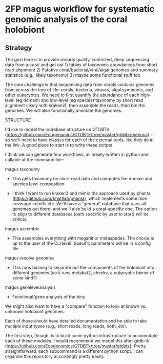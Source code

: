 # 2FP magus workflow for systematic genomic analysis of the coral holobiont

## Strategy

The goal here is to provide already quality-controlled, deep sequencing data from a coral and get out 1) tables of taxonomic abundances from short read alignment 2) Putative coral/bacterial/viral/algal genomes and summary statistics (e.g., likely taxonomy) 3) maybe some functional stuff too.

The core challenge is that sequencing data from corals contains genomes from across the tree of life: corals, bacteria, viruses, algal symbionts, and other eukaryotes. We need to first quantify the abundance of each high-level (eg domain) and low-level (eg species) taxonomy by short read alignment (likely with kraken2), then assemble the reads, then bin the genomes. We will also functionally annotate the genomes.

STRUCTURE

I'd like to model the codebase structure on GTDBTK (https://github.com/Ecogenomics/GTDBTk/tree/master/gtdbtk/external) -- so we'll need to have classes for each of the external tools, like they do in the link. A good place to start is to write these scripts.

I think we can generate four workflows, all ideally written in python and callable at the command line:

magus taxonomy
  - This gets taxonomy on short read data and computes the domain and species level composition 

  - I think I want to run kraken2 and mimic the approach used by phanta (https://github.com/bhattlab/phanta), which implements some nice coverage cutoffs etc. We'll have a "general" database that uses all genomes out there, and we'll also build a coral-specific one. The option to align to different databases (path specific by user to start) will be critical.
  
magus assemble
  - This assembles everything with megahit or metaspades. The choice is up to the user at the CLI level. Specific parameters will be in a config file.

magus resolve genomes
 - This runs binning to separate out the components of the holobiont into different genomes (so it runs metabat2, checkv, a eukaryotic binner of some kind?)

magus genelevelanalysis
 - Functional/gene analysis of the bins

We might also want to have a "compare" function to look at known vs. unknown holobiont genomes. 

Each of those should have detailed documentation and be able to take multiple input types (e.g., short reads, long reads, both, etc).

The first step, though, is to build some python infrastructure to accomodate each of these modules. I would recommend we model this after gtdb-tk (https://github.com/Ecogenomics/GTDBTk/tree/master/gtdbtk). Pretty straightforward, each subcommand is a different python script. I can organize this repository accordingly pretty easily. 
